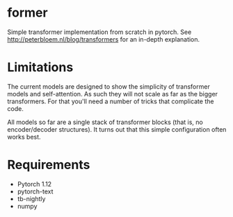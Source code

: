 # former

Simple transformer implementation from scratch in pytorch. See http://peterbloem.nl/blog/transformers for an in-depth 
explanation.

# Limitations

The current models are designed to show the simplicity of transformer models and self-attention. As such 
they will not scale as far as the bigger transformers. For that you'll need a number of tricks that 
complicate the code.

All models so far are a single stack of transformer blocks (that is, no encoder/decoder structures). It 
turns out that this simple configuration often works best. 

# Requirements

* Pytorch 1.12
* pytorch-text
* tb-nightly
* numpy

